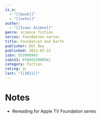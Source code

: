 ```yaml
---
is_a:
  - "[[book]]"
  - "[[note]]"
author:
  - "[[Isaac Asimov]]"
genre: science fiction
series: Foundation series
title: Foundation and Earth
publisher: Del Rey
published: 2012-02-22
isbn: 553900943
isbn13: 9780553900941
category: Fiction
rating: 👍
last: "[[2021]]"
---
```

# Notes
- Rereading for Apple TV Foundation series
